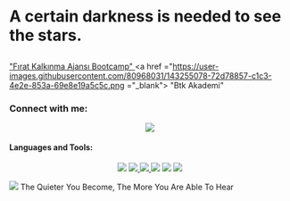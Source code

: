 # A certain darkness is needed to see the stars. 
##
<a href ="https://verified.cv/en/verify/51600993796065" target ="_blank"> "Fırat Kalkınma Ajansı Bootcamp" </a> 
<a href ="https://user-images.githubusercontent.com/80968031/143255078-72d78857-c1c3-4e2e-853a-69e8e19a5c5c.png ="_blank"> "Btk Akademi" </a> 

### Connect with me:

<p align = "center">
 <a href ="https://www.linkedin.com/in/mustafayasar44/" target ="_blank"> <img src="https://img.icons8.com/doodle/48/000000/linkedin--v2.png"/></a> 
 <a href ="https://discord.com/" target ="_blank"> </a>
 
 

#### Languages and Tools:


<p align = "center">
 <a href ="https://www.java.com" target ="_blank"> <img src="https://img.icons8.com/nolan/64/java-coffee-cup-logo.png"/></a> 
 <a href ="https://hibernate.org/  target ="_blank"> <img src="https://user-images.githubusercontent.com/80968031/143249225-730c2a2a-b9eb-4d13-bfc6-783f5ba2b735.png"</a>
 <a href ="https://spring.io/  target ="_blank"> <img src="https://user-images.githubusercontent.com/80968031/143249577-6c3205c7-f736-48c3-955b-4e882e1fddad.png"</a>
 <a href ="https://www.microsoft.com/tr-tr/sql-server/sql-server-2019" target ="_blank"> <img src="https://img.icons8.com/color/48/000000/microsoft-sql-server.png"/></a>
 <a href ="https://www.docker.com/" target ="_blank"> <img src="https://user-images.githubusercontent.com/80968031/143250166-f383d00e-92ac-4840-abd5-c070af9bc5e7.png"/></a>  
 <a href ="https://docs.microsoft.com/tr-tr/visualstudio/get-started/csharp/?view=vs-2019" target ="_blank"> <img src="https://img.icons8.com/ios-filled/50/000000/c-sharp-logo.png"/></a> 
 
  
  <img src="https://img.icons8.com/color/48/000000/kali-linux.png"/> The Quieter You Become, The More You Are Able To Hear
